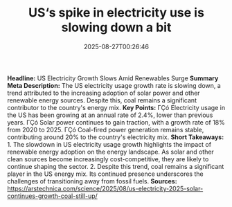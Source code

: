 ﻿---
title: "US‘s spike in electricity use is slowing down a bit"
date: "2025-08-27T00:26:46"
category: "Markets"
summary: ""
slug: "uss spike in electricity use is slowing down a bit"
source_urls:
  - "https://arstechnica.com/science/2025/08/us-electricity-2025-solar-continues-growth-coal-still-up/"
seo:
  title: "US‘s spike in electricity use is slowing down a bit | Hash n Hedge"
  description: ""
  keywords: ["news", "markets", "brief"]
---
**Headline:** US Electricity Growth Slows Amid Renewables Surge  **Summary Meta Description:** The US electricity usage growth rate is slowing down, a trend attributed to the increasing adoption of solar power and other renewable energy sources. Despite this, coal remains a significant contributor to the country's energy mix.  **Key Points:**  ΓÇó Electricity usage in the US has been growing at an annual rate of 2.4%, lower than previous years. ΓÇó Solar power continues to gain traction, with a growth rate of 18% from 2020 to 2025. ΓÇó Coal-fired power generation remains stable, contributing around 20% to the country's electricity mix.  **Short Takeaways:**  1. The slowdown in US electricity usage growth highlights the impact of renewable energy adoption on the energy landscape. As solar and other clean sources become increasingly cost-competitive, they are likely to continue shaping the sector. 2. Despite this trend, coal remains a significant player in the US energy mix. Its continued presence underscores the challenges of transitioning away from fossil fuels.  **Sources:**  https://arstechnica.com/science/2025/08/us-electricity-2025-solar-continues-growth-coal-still-up/ 
